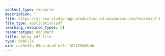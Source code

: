 ```yaml
---
content_type: resource
description: ''
file: https://ol-ocw-studio-app-production.s3.amazonaws.com/courses/7-01sc-fundamentals-of-biology-fall-2011/cae3ed7a89eb4ea0bf2c182429b66a6c_TnpCMgtDPgk.pdf
file_type: application/pdf
learning_resource_types: []
resourcetype: Document
title: 3play pdf file
type: OCWFile
uid: cae3ed7a-89eb-4ea0-bf2c-182429b66a6c
---
```

